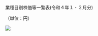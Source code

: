 業種目別株価等一覧表(令和４年１・２月分)

（単位：円）

![](https://www.nta.go.jp/tmp/6872c463-4879-4733-9003-769329f5070b/images/8309971ad45b95d578d11526f4de32094569746cbfa375cd0232f8a06511ce2f.jpg)